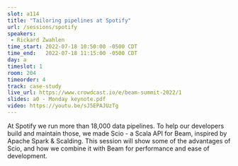```yaml
---
slot: a114
title: "Tailoring pipelines at Spotify"
url: /sessions/spotify
speakers:
 - Rickard Zwahlen
time_start: 2022-07-18 10:50:00 -0500 CDT
time_end:   2022-07-18 11:15:00 -0500 CDT
day: a
timeslot: 1
room: 204
timeorder: 4
track: case-study
live_url: https://www.crowdcast.io/e/beam-summit-2022/1
slides: a0 - Monday keynote.pdf
video: https://youtu.be/sJ5EPAJUzTg
---
```


At Spotify we run more than 18,000 data pipelines. To help our developers build and maintain those, we made Scio - a Scala API for Beam, inspired by Apache Spark & Scalding. This session will show some of the advantages of Scio, and how we combine it with Beam for performance and ease of development.